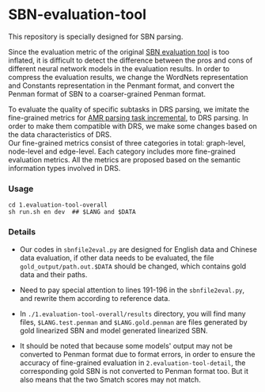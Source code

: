 # SBN-evaluation-tool
This repository is specially designed for SBN parsing.

Since the evaluation metric of the original [SBN evaluation tool](https://github.com/WPoelman/ud-boxer) is too inflated, it is difficult to detect the difference between the pros and cons of different neural network models in the evaluation results.
In order to compress the evaluation results, we change the WordNets representation and Constants representation in the Penmant format, and convert the Penman format of SBN to a coarser-grained Penman format.

To evaluate the quality of specific subtasks in DRS parsing, we imitate the fine-grained metrics for [AMR parsing task incremental](https://github.com/mdtux89/amr-evaluation), to DRS parsing. 
In order to make them compatible with DRS, we make some changes based on the data characteristics of DRS.  
Our fine-grained metrics consist of three categories in total: graph-level, node-level and edge-level. 
Each category includes more fine-grained evaluation metrics. All the metrics are proposed based on the semantic information types involved in DRS.


### Usage
```
cd 1.evaluation-tool-overall
sh run.sh en dev  ## $LANG and $DATA
```
### Details

- Our codes in ```sbnfile2eval.py``` are designed for English data and Chinese data evaluation, if other data needs to be evaluated, the file ```gold_output/path.out.$DATA``` should be changed, which contains gold data and their paths. 

- Need to pay special attention to lines 191-196 in the ```sbnfile2eval.py```, and rewrite them according to reference data.

- In ```./1.evaluation-tool-overall/results``` directory, you will find many files, ```$LANG.test.penman``` and ```$LANG.gold.penman``` are files generated by gold linearized SBN and model generated linearized SBN. 

- It should be noted that because some models' output may not be converted to Penman format due to format errors, in order to ensure the accuracy of fine-grained evaluation in ```2.evaluation-tool-detail```, the corresponding gold SBN is not converted to Penman format too. But it also means that the two Smatch scores may not match.


